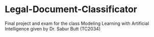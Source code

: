 # Legal-Document-Classificator
Final project and exam for the class Modeling Learning with Artificial Intelligence given by Dr. Sabur Butt (TC2034)
